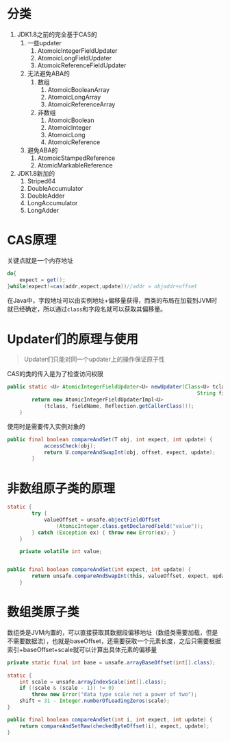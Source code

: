 # 分类
1. JDK1.8之前的完全基于CAS的
   1. 一些updater
      1. AtomoicIntegerFieldUpdater
      2. AtomoicLongFieldUpdater
      3. AtomoicReferenceFieldUpdater
   2. 无法避免ABA的
      1. 数组
         1. AtomoicBooleanArray
         2. AtomoicLongArray
         3. AtomoicReferenceArray
      2. 非数组
         1. AtomoicBoolean
         2. AtomoicInteger
         3. AtomoicLong
         4. AtomoicReference
   3. 避免ABA的
      1. AtomoicStampedReference
      2. AtomicMarkableReference
2. JDK1.8新加的
   1. Striped64
   2. DoubleAccumulator
   3. DoubleAdder
   4. LongAccumulator
   5. LongAdder

# CAS原理

关键点就是一个内存地址
```java
do{
    expect = get();
}while(expect!=cas(addr,expect,update))//addr = objaddr+offset

```
在Java中，字段地址可以由实例地址+偏移量获得，而类的布局在加载到JVM时就已经确定，所以通过```class```和字段名就可以获取其偏移量。



# Updater们的原理与使用

>Updater们只能对同一个updater上的操作保证原子性

CAS的类的传入是为了检查访问权限
```java
public static <U> AtomicIntegerFieldUpdater<U> newUpdater(Class<U> tclass,
                                                              String fieldName) {
        return new AtomicIntegerFieldUpdaterImpl<U>
            (tclass, fieldName, Reflection.getCallerClass());
    }
```

使用时是需要传入实例对象的
```java
public final boolean compareAndSet(T obj, int expect, int update) {
            accessCheck(obj);
            return U.compareAndSwapInt(obj, offset, expect, update);
        }
```

# 非数组原子类的原理

```java
static {
        try {
            valueOffset = unsafe.objectFieldOffset
                (AtomicInteger.class.getDeclaredField("value"));
        } catch (Exception ex) { throw new Error(ex); }
    }

    private volatile int value;


public final boolean compareAndSet(int expect, int update) {
        return unsafe.compareAndSwapInt(this, valueOffset, expect, update);
    }
```

# 数组类原子类

数组类是JVM内置的，可以直接获取其数据段偏移地址（数组类需要加载，但是不需要数据流），也就是baseOffset，还需要获取一个元素长度，之后只需要根据索引+baseOffset+scale就可以计算出具体元素的偏移量

```java
private static final int base = unsafe.arrayBaseOffset(int[].class);
    
static {
    int scale = unsafe.arrayIndexScale(int[].class);
    if ((scale & (scale - 1)) != 0)
        throw new Error("data type scale not a power of two");
    shift = 31 - Integer.numberOfLeadingZeros(scale);
}

public final boolean compareAndSet(int i, int expect, int update) {
    return compareAndSetRaw(checkedByteOffset(i), expect, update);
}
```

